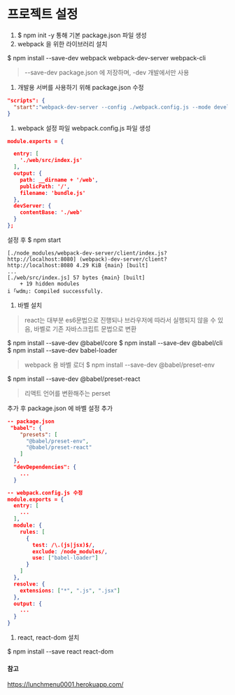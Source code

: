 # 프로젝트 설정

1. $ npm init -y 통해 기본 package.json 파일 생성
2. webpack 을 위한 라이브러리 설치

$ npm install --save-dev webpack webpack-dev-server webpack-cli
> --save-dev package.json 에 저장하며, 
> -dev 개발에서만 사용

1. 개발용 서버를 사용하기 위해 package.json 수정
``` json
"scripts": {
  "start":"webpack-dev-server --config ./webpack.config.js --mode development"
}
```

1. webpack 설정 파일 webpack.config.js 파일 생성

``` json
module.exports = {

  entry: [
    './web/src/index.js'
  ],
  output: {
    path: __dirname + '/web',
    publicPath: '/',
    filename: 'bundle.js'
  },
  devServer: {
    contentBase: './web'
  }
};
```

설정 후 
$ npm start
```
[./node_modules/webpack-dev-server/client/index.js?http://localhost:8080] (webpack)-dev-server/client?http://localhost:8080 4.29 KiB {main} [built]
...
[./web/src/index.js] 57 bytes {main} [built]
    + 19 hidden modules
i ｢wdm｣: Compiled successfully.
```

1. 바벨 설치

> react는 대부분 es6문법으로 진행되나 브라우저에 따라서 실행되지 않을 수 있음, 바벨로 기존 자바스크립트 문법으로 변환

$ npm install --save-dev @babel/core
$ npm install --save-dev @babel/cli
$ npm install --save-dev babel-loader 
> webpack 용 바벨 로더
$ npm install --save-dev @babel/preset-env

$ npm install --save-dev @babel/preset-react
> 리액트 언어를 변환해주는 perset 

추가 후 package.json 에 바벨 설정 추가
```json
-- package.json
 "babel": {
    "presets": [
      "@babel/preset-env",
      "@babel/preset-react"
    ]
  },
  "devDependencies": {
    ...
  }
```

```json
-- webpack.config.js 수정
module.exports = {
  entry: [
    ...
  ],
  module: {
    rules: [
      {
        test: /\.(js|jsx)$/,
        exclude: /node_modules/,
        use: ["babel-loader"]
      }
    ]
  },
  resolve: {
    extensions: ["*", ".js", ".jsx"]
  },
  output: {
    ...
  }
}
```


1. react, react-dom 설치

$ npm install --save react react-dom


#### 참고
https://lunchmenu0001.herokuapp.com/